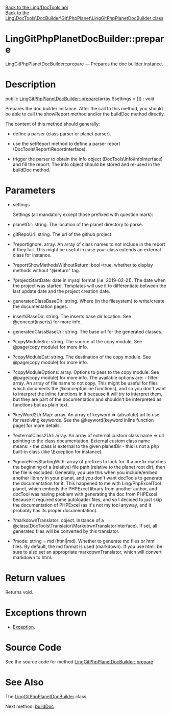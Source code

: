 [Back to the Ling/DocTools api](https://github.com/lingtalfi/DocTools/blob/master/doc/api/Ling/DocTools.md)<br>
[Back to the Ling\DocTools\DocBuilder\Git\PhpPlanet\LingGitPhpPlanetDocBuilder class](https://github.com/lingtalfi/DocTools/blob/master/doc/api/Ling/DocTools/DocBuilder/Git/PhpPlanet/LingGitPhpPlanetDocBuilder.md)


LingGitPhpPlanetDocBuilder::prepare
================



LingGitPhpPlanetDocBuilder::prepare — Prepares the doc builder instance.




Description
================


public [LingGitPhpPlanetDocBuilder::prepare](https://github.com/lingtalfi/DocTools/blob/master/doc/api/Ling/DocTools/DocBuilder/Git/PhpPlanet/LingGitPhpPlanetDocBuilder/prepare.md)(array $settings = []) : void




Prepares the doc builder instance.
After the call to this method, you should be able to call the showReport method and/or
the buildDoc method directly.

The content of this method should generally:

- define a parser (class parser or planet parser).
- use the setReport method to define a parser report (DocTools\Report\ReportInterface).

- trigger the parser to obtain the info object (DocTools\Info\InfoInterface) and fill the report.
     The info object should be stored and re-used in the buildDoc method.




Parameters
================


- settings

    Settings (all mandatory except those prefixed with question mark):

- planetDir: string. The location of the planet directory to parse.
- gitRepoUrl: string. The url of the github project.
- ?reportIgnore: array. An array of class names to not include in the report if they fail.
             This might be useful in case your class extends an external class for instance.
- ?reportShowMethodsWithoutReturn: bool=true, whether to display methods without "@return" tag.
- ?projectStartDate: date in mysql format (i.e. 2019-02-21). The date when the project was started.
             Templates will use it to differentiate between the last update date and the project creation date.

- generatedClassBaseDir: string. Where (in the filesystem) to write/create the documentation pages.
- insertsBaseDir: string. The inserts base dir location. See @concept(inserts) for more info.
- generatedClassBaseUrl: string. The base url for the generated classes.

- ?copyModuleSrc: string. The source of the copy module. See @page(copy module) for more info.
- ?copyModuleDst: string. The destination of the copy module. See @page(copy module) for more info.
- ?copyModuleOptions: array. Options to pass to the copy module. See @page(copy module) for more info.
             The available options are:
             - filter: array. An array of file name to not copy. This might be useful for files
                 which documents the @concept(inline functions), and so you don't want to interpret the
                 inline functions in it because it will try to interpret them, but they are part of the documentation
                 and shouldn't be interpreted as functions but as plain text.


- ?keyWord2UrlMap: array. An array of keyword => (absolute) url to use for resolving keywords.
             See the @keyword(keyword inline function page) for more details.
- ?externalClass2Url: array. An array of external custom class name => url pointing to the class documentation.
             External custom class name means:
             - the class is external to the given planetDir
             - this is not a php built-in class (like \Exception for instance)
- ?ignoreFilesStartingWith: array of prefixes to look for. If a prefix matches the beginning of a (relative) file path (relative to the planet root dir),
         then the file is excluded.
         Generally, you use this when you include/embed another library in your planet, and you don't want docTools
         to generate the documentation for it.
         This happened to me with Ling/PhpExcelTool planet, which embeds the PHPExcel library from another author,
         and docTool was having problem with generating the doc from PHPExcel because it required some autoloader files,
         and so I decided to just skip the documentation of PHPExcel (as it's not my tool anyway, and it probably has
         its proper documentation).
- ?markdownTranslator: object. Instance of a @class(DocTools\Translator\MarkdownTranslatorInterface).
             If set, all generated files will be converted by this translator.
- ?mode: string = md (html|md). Whether to generate md files or html files.
             By default, the md format is used (markdown).
             If you use html, be sure to also set an appropriate markdownTranslator, which will convert
             markdown to html.


Return values
================

Returns void.


Exceptions thrown
================

- [Exception](http://php.net/manual/en/class.exception.php).&nbsp;







Source Code
===========
See the source code for method [LingGitPhpPlanetDocBuilder::prepare](https://github.com/lingtalfi/DocTools/blob/master/DocBuilder/Git/PhpPlanet/LingGitPhpPlanetDocBuilder.php#L220-L312)


See Also
================

The [LingGitPhpPlanetDocBuilder](https://github.com/lingtalfi/DocTools/blob/master/doc/api/Ling/DocTools/DocBuilder/Git/PhpPlanet/LingGitPhpPlanetDocBuilder.md) class.

Next method: [buildDoc](https://github.com/lingtalfi/DocTools/blob/master/doc/api/Ling/DocTools/DocBuilder/Git/PhpPlanet/LingGitPhpPlanetDocBuilder/buildDoc.md)<br>

